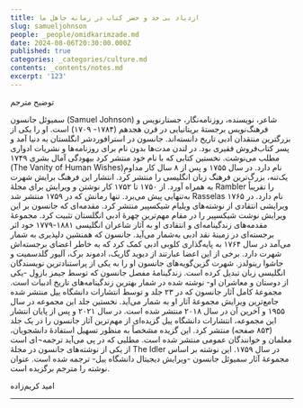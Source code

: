 ```yaml
---
title: ازدیاد بی حد و حصر کتاب در زمانه جاهل ما
slug: samueljohnson
people: _people/omidkarimzade.md
date: 2024-08-06T20:30:00.000Z
published: true
categories: _categories/culture.md
contents: _contents/notes.md
excerpt: '123'
---
```



توضیح مترجم

سمیوئل جانسون (Samuel Johnson) شاعر، نویسنده، روزنامه‌نگار، جستارنویس و فرهنگ‌نویس برجستهٔ بریتانیایی در قرن هجدهم (۱۷۸۴- ۱۷۰۹) است. او را یکی از بزرگترین منتقدان ادبی تاریخ دانسته‌اند. جانسون در استرافوردشر انگلستان به دنیا آمد و پسر کتاب‌فروش فقیری بود. در لندن مدت‌ها بدون نام برای روزنامه‌ها و نشریات ادواری مطلب می‌نوشت. نخستین کتابی که با نام خود منتشر کرد بیهودگی آمال بشری ۱۷۴۹  (The Vanity of Human Wishes)نام دارد. در سال ۱۷۵۵ و پس از ۸ سال کار مداومِ یک‌تنه، بزرگ‌ترین فرهنگ زبان انگلیسی را منتشر کرد. انتشار این فرهنگ برایش شهرت به همراه آورد. از ۱۷۵۰ تا ۱۷۵۲ کار نوشتن و ویرایش برای مجلهٔ Rambler را تقریباً به‌تنهایی پیش می‌برد. تنها رمانش که در ۱۷۵۹ منتشر شد Rasselas نام دارد. در ۱۷۶۵ ویرایشی انتقادی از نوشته‌های ویلیام شیکسپیر منتشر کرد. مقدمه‌ای که جانسون بر این ویرایش نوشت شیکسپیر را در مقام مهم‌ترین چهرهٔ ادبی انگلستان تثبیت کرد. مجموعهٔ مقدمه‌های زندگینامه‌ای و انتقادی او به آثار شاعران انگلیسی ۱۸۸۱-۱۷۷۹ خود اثر برجسته‌ای در زمینهٔ نقد ادبی به‌شمار می‌آید. جانسون که همنشین دلپذیری به شمار می‌آمد در سال ۱۷۶۴ به پایه‌گذاری کلوبی ادبی کمک کرد که به خاطر اعضای برجسته‌اش شهرت دارد. برخی از این اعضا عبارتند از دیوید گاریک، ادموند برک، آلیور گلدسمیت و جاشوا رینولدز. شهرت گزین‌گویه‌های جانسون او را به یکی از پراستنادترین نویسندگان انگلیسی زبان تبدیل کرده است. زندگینامهٔ مفصل جانسون که توسط جیمز بازوِل -یکی از دوستان و معاشران او- نوشته شده در شمار بهترین زندگینامه‌های تاریخ ادبیات است.
مجموعهٔ کامل آثار جانسون که در ۲۳ جلد و توسط انتشارات دانشگاه ییل منتشر شده جامع‌ترین ویرایش مجموعهٔ آثار او به شمار می‌آید. نخستین جلد این مجموعه در سال ۱۹۵۵ و آخرین آن در سال ۲۰۱۸ منتشر شده است. در سال ۲۰۲۱ و پس از پایان انتشار این مجموعه، انتشارات دانشگاه ییل گزیده‌ای از مهم‌ترین آثار جانسون را در یک جلد (۸۵۳ صفحه) منتشر کرد. این گزیده مشخصاً به منظور تسهیل استفادهٔ دانشجویان، معلمان و خوانندگان عمومی منتشر شده است. مطلبی که در پی می‌آید ترجمه¬ای است از یکی از نوشته‌های جانسون در مجلهٔ The Idler در سال ۱۷۵۹. این نوشته بر اساس مجموعهٔ آثار سمیوئل جانسون -ویرایش دیجیتال دانشگاه ییل- ترجمه شده است. عنوان نوشته را مترجم برگزیده است.

امید کریم‌زاده

----------

